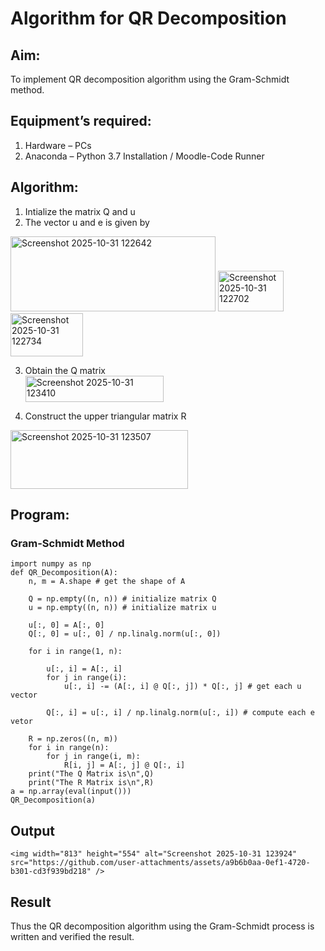 # Algorithm for QR Decomposition
## Aim:
To implement QR decomposition algorithm using the Gram-Schmidt method.
## Equipment’s required:
1.	Hardware – PCs
2.	Anaconda – Python 3.7 Installation / Moodle-Code Runner
## Algorithm:
1.	Intialize the matrix Q and u
2.	The vector u and e is given by

   <img width="328" height="120" alt="Screenshot 2025-10-31 122642" src="https://github.com/user-attachments/assets/9851869b-c6ba-420b-b86c-56743bda247a" />
   <img width="105" height="65" alt="Screenshot 2025-10-31 122702" src="https://github.com/user-attachments/assets/014e328a-ab97-4fcf-8151-c8b034248a57" />
   <img width="116" height="69" alt="Screenshot 2025-10-31 122734" src="https://github.com/user-attachments/assets/abd22c6b-658d-4e0f-ae9e-a18128835c52" />

3.	Obtain the Q matrix   
    <img width="221" height="42" alt="Screenshot 2025-10-31 123410" src="https://github.com/user-attachments/assets/bbe906c5-9901-4e58-a23b-1e9b3e6794fa" />

4.	Construct the upper triangular matrix R
   <img width="284" height="94" alt="Screenshot 2025-10-31 123507" src="https://github.com/user-attachments/assets/a827b5c1-e28f-47e5-88de-65f8048b8c41" />

## Program:
### Gram-Schmidt Method
```
import numpy as np
def QR_Decomposition(A):
    n, m = A.shape # get the shape of A

    Q = np.empty((n, n)) # initialize matrix Q
    u = np.empty((n, n)) # initialize matrix u

    u[:, 0] = A[:, 0]
    Q[:, 0] = u[:, 0] / np.linalg.norm(u[:, 0])

    for i in range(1, n):

        u[:, i] = A[:, i]
        for j in range(i):
            u[:, i] -= (A[:, i] @ Q[:, j]) * Q[:, j] # get each u vector

        Q[:, i] = u[:, i] / np.linalg.norm(u[:, i]) # compute each e vetor

    R = np.zeros((n, m))
    for i in range(n):
        for j in range(i, m):
            R[i, j] = A[:, j] @ Q[:, i]
    print("The Q Matrix is\n",Q)
    print("The R Matrix is\n",R)
a = np.array(eval(input()))
QR_Decomposition(a)

```

## Output
```
<img width="813" height="554" alt="Screenshot 2025-10-31 123924" src="https://github.com/user-attachments/assets/a9b6b0aa-0ef1-4720-b301-cd3f939bd218" />

```
## Result
Thus the QR decomposition algorithm using the Gram-Schmidt process is written and verified the result.
